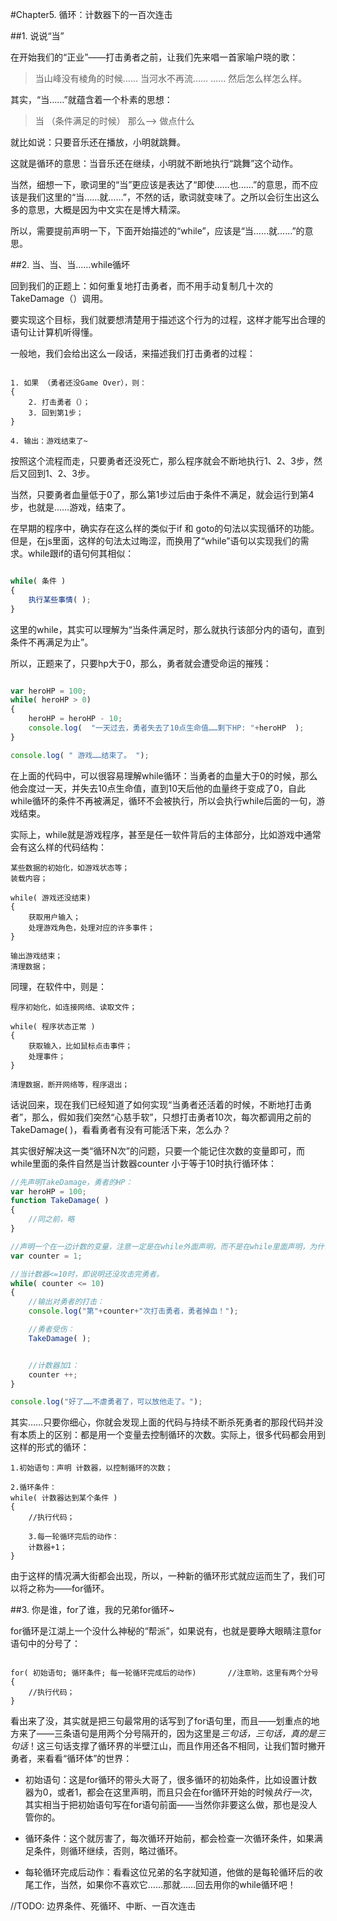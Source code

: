 #Chapter5. 循环：计数器下的一百次连击

##1. 说说“当”

在开始我们的“正业”——打击勇者之前，让我们先来唱一首家喻户晓的歌：

>当山峰没有棱角的时候……
当河水不再流……
……
然后怎么样怎么样。

其实，“当……”就蕴含着一个朴素的思想：

> 当 （条件满足的时候）
那么--> 做点什么

就比如说：只要音乐还在播放，小明就跳舞。

这就是循环的意思：当音乐还在继续，小明就不断地执行“跳舞”这个动作。

当然，细想一下，歌词里的“当”更应该是表达了“即使……也……”的意思，而不应该是我们这里的“当……就……”，不然的话，歌词就变味了。之所以会衍生出这么多的意思，大概是因为中文实在是博大精深。

所以，需要提前声明一下，下面开始描述的“while”，应该是“当……就……”的意思。

##2. 当、当、当……while循坏

回到我们的正题上：如何重复地打击勇者，而不用手动复制几十次的TakeDamage（）调用。

要实现这个目标，我们就要想清楚用于描述这个行为的过程，这样才能写出合理的语句让计算机听得懂。

一般地，我们会给出这么一段话，来描述我们打击勇者的过程：

```

1. 如果 （勇者还没Game Over），则：
{
	2. 打击勇者（）；
	3. 回到第1步；
}

4. 输出：游戏结束了~

```
按照这个流程而走，只要勇者还没死亡，那么程序就会不断地执行1、2、3步，然后又回到1、2、3步。

当然，只要勇者血量低于0了，那么第1步过后由于条件不满足，就会运行到第4步，也就是……游戏，结束了。

在早期的程序中，确实存在这么样的类似于if 和 goto的句法以实现循环的功能。但是，在js里面，这样的句法太过晦涩，而换用了“while”语句以实现我们的需求。while跟if的语句何其相似：

```js

while( 条件 )
{
	执行某些事情( );
}

```

这里的while，其实可以理解为“当条件满足时，那么就执行该部分内的语句，直到条件不再满足为止”。

所以，正题来了，只要hp大于0，那么，勇者就会遭受命运的摧残：


```js

var heroHP = 100;
while( heroHP > 0)
{
	heroHP = heroHP - 10;
	console.log(  "一天过去，勇者失去了10点生命值……剩下HP: "+heroHP  );
}

console.log( " 游戏……结束了。 ");

```

在上面的代码中，可以很容易理解while循环：当勇者的血量大于0的时候，那么他会度过一天，并失去10点生命值，直到10天后他的血量终于变成了0，自此while循环的条件不再被满足，循环不会被执行，所以会执行while后面的一句，游戏结束。

实际上，while就是游戏程序，甚至是任一软件背后的主体部分，比如游戏中通常会有这么样的代码结构：

```
某些数据的初始化，如游戏状态等；
装载内容；

while( 游戏还没结束)
{
	获取用户输入；
	处理游戏角色，处理对应的许多事件；
}

输出游戏结束；
清理数据；

```

同理，在软件中，则是：
```
程序初始化，如连接网络、读取文件；

while( 程序状态正常 )
{
	获取输入，比如鼠标点击事件；
	处理事件；
}

清理数据，断开网络等，程序退出；

```

话说回来，现在我们已经知道了如何实现“当勇者还活着的时候，不断地打击勇者”，那么，假如我们突然“心慈手软”，只想打击勇者10次，每次都调用之前的TakeDamage( )，看看勇者有没有可能活下来，怎么办？

其实很好解决这一类“循环N次”的问题，只要一个能记住次数的变量即可，而while里面的条件自然是当计数器counter 小于等于10时执行循环体：

```js
//先声明TakeDamage，勇者的HP：
var heroHP = 100;
function TakeDamage( )
{
	//同之前，略
}

//声明一个在一边计数的变量，注意一定是在while外面声明，而不是在while里面声明，为什么？
var counter = 1;

//当计数器<=10时，即说明还没攻击完勇者。
while( counter <= 10)
{
	//输出对勇者的打击：
	console.log("第"+counter+"次打击勇者，勇者掉血！");

	//勇者受伤：
	TakeDamage( );


	//计数器加1：
	counter ++;
}

console.log("好了……不虐勇者了，可以放他走了。");

```

其实……只要你细心，你就会发现上面的代码与持续不断杀死勇者的那段代码并没有本质上的区别：都是用一个变量去控制循环的次数。实际上，很多代码都会用到这样的形式的循环：
```
1.初始语句：声明 计数器，以控制循环的次数；

2.循环条件：
while( 计数器达到某个条件 )
{
 	//执行代码；

 	3.每一轮循环完后的动作：
	计数器+1；
}

```

由于这样的情况满大街都会出现，所以，一种新的循环形式就应运而生了，我们可以将之称为——for循环。


##3. 你是谁，for了谁，我的兄弟for循环~


for循环是江湖上一个没什么神秘的“帮派”，如果说有，也就是要睁大眼睛注意for语句中的分号了：

```

for( 初始语句; 循环条件; 每一轮循环完成后的动作)		//注意哟，这里有两个分号
{
	//执行代码；
}

```

看出来了没，其实就是把三句最常用的话写到了for语句里，而且——划重点的地方来了——三条语句是用两个分号隔开的，因为这里是*三句话，三句话，真的是三句话*！这三句话支撑了循环界的半壁江山，而且作用还各不相同，让我们暂时撇开勇者，来看看“循环体”的世界：

 - 初始语句：这是for循环的带头大哥了，很多循环的初始条件，比如设置计数器为0，或者1，都会在这里声明，而且只会在for循环开始的时候*执行一次*，其实相当于把初始语句写在for语句前面——当然你非要这么做，那也是没人管你的。
 
 - 循环条件：这个就厉害了，每次循环开始前，都会检查一次循环条件，如果满足条件，则循环继续，否则，略过循环。
 
 - 每轮循环完成后动作：看看这位兄弟的名字就知道，他做的是每轮循环后的收尾工作，当然，如果你不喜欢它……那就……回去用你的while循环吧！



//TODO:
边界条件、死循环、中断、一百次连击